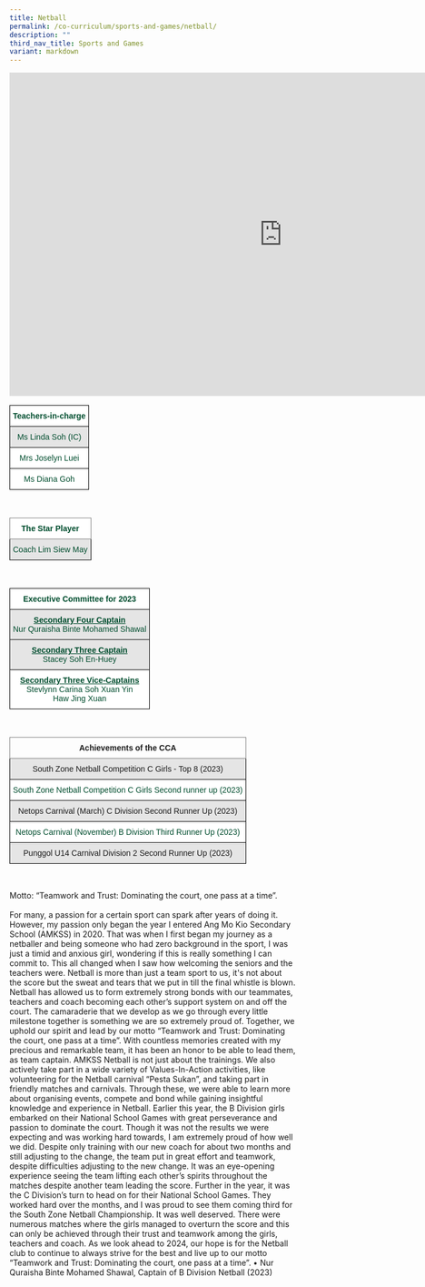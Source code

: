 ```yaml
---
title: Netball
permalink: /co-curriculum/sports-and-games/netball/
description: ""
third_nav_title: Sports and Games
variant: markdown
---
```

<iframe allowfullscreen="true" height="569" width="960" frameborder="0" src="https://docs.google.com/presentation/d/e/2PACX-1vRDxF2kAO4i2X6uMeQ30fxg5x3mAwYotaYv5M0pZV2evkIDknVig1UVpHcKbM9ORg8_S1nVc3EENzdp/embed?start=true&amp;loop=true&amp;delayms=3000"></iframe>

<br>
<style type="text/css">
.tg  {border-collapse:collapse;border-spacing:0;}
.tg td{border-color:black;border-style:solid;border-width:1px;font-family:Arial, sans-serif;font-size:14px;
  overflow:hidden;padding:10px 5px;word-break:normal;}
.tg th{border-color:black;border-style:solid;border-width:1px;font-family:Arial, sans-serif;font-size:14px;
  font-weight:normal;overflow:hidden;padding:10px 5px;word-break:normal;}
.tg .tg-avji{background-color:#FFF;color:#004D2E;font-weight:bold;text-align:center;vertical-align:top}
.tg .tg-bapb{background-color:#E5E5E5;color:#004D2E;text-align:center;vertical-align:middle}
.tg .tg-wpup{background-color:#FFF;color:#004D2E;text-align:center;vertical-align:middle}
</style>
<table class="tg">
<thead>
  <tr>
    <th class="tg-avji">Teachers-in-charge<br></th>
  </tr>
</thead>
<tbody>
  <tr>
    <td class="tg-bapb">Ms Linda Soh (IC)<br></td>
  </tr>
  <tr>
    <td class="tg-wpup">Mrs Joselyn Luei<br></td>
  </tr>
	 <tr>
    <td class="tg-wpup">Ms Diana Goh<br></td>
  </tr>
</tbody>
</table>
<br>
<style type="text/css">
.tg  {border-collapse:collapse;border-spacing:0;}
.tg td{border-color:black;border-style:solid;border-width:1px;font-family:Arial, sans-serif;font-size:14px;
  overflow:hidden;padding:10px 5px;word-break:normal;}
.tg th{border-color:black;border-style:solid;border-width:1px;font-family:Arial, sans-serif;font-size:14px;
  font-weight:normal;overflow:hidden;padding:10px 5px;word-break:normal;}
.tg .tg-mwif{background-color:#FFF;border-color:inherit;color:#004D2E;font-weight:bold;text-align:center;vertical-align:top}
.tg .tg-bapb{background-color:#E5E5E5;color:#004D2E;text-align:center;vertical-align:middle}
</style>
<table class="tg">
<thead>
  <tr>
    <th class="tg-mwif">The Star Player<br></th>
  </tr>
</thead>
<tbody>
  <tr>
    <td class="tg-bapb">Coach Lim Siew May</td>
  </tr>
</tbody>
</table>
<br>
<style type="text/css">
.tg  {border-collapse:collapse;border-spacing:0;}
.tg td{border-color:black;border-style:solid;border-width:1px;font-family:Arial, sans-serif;font-size:14px;
  overflow:hidden;padding:10px 5px;word-break:normal;}
.tg th{border-color:black;border-style:solid;border-width:1px;font-family:Arial, sans-serif;font-size:14px;
  font-weight:normal;overflow:hidden;padding:10px 5px;word-break:normal;}
.tg .tg-avji{background-color:#FFF;color:#004D2E;font-weight:bold;text-align:center;vertical-align:top}
.tg .tg-ywyw{background-color:#E5E5E5;color:#004D2E;font-weight:bold;text-align:center;text-decoration:underline;vertical-align:top}
.tg .tg-frvs{background-color:#FFF;color:#004D2E;font-weight:bold;text-align:center;text-decoration:underline;vertical-align:top}
</style>
<table class="tg">
<thead>
  <tr>
    <th class="tg-avji">Executive Committee for 2023<br></th>
  </tr>
</thead>
<tbody>
   <tr>
    <td class="tg-bapb"><b><u>Secondary Four Captain</u></b><br><span style="font-weight:400;color:#004D2E">Nur Quraisha Binte Mohamed Shawal</span></td>
  </tr>
  	<tr>
    <td class="tg-bapb"><b><u>Secondary Three Captain</u></b><br><span style="font-weight:400;color:#004D2E">Stacey Soh En-Huey</span></td>
  </tr>
  <tr>
		<td class="tg-wpup"><b><u>Secondary Three Vice-Captains</u></b><br><span style="font-weight:400;color:#004D2E">Stevlynn Carina Soh Xuan Yin<br>Haw Jing Xuan</span></td>
  </tr>
</tbody>
</table>
<br>
<style type="text/css">
.tg  {border-collapse:collapse;border-spacing:0;}
.tg td{border-color:black;border-style:solid;border-width:1px;font-family:Arial, sans-serif;font-size:14px;
  overflow:hidden;padding:10px 5px;word-break:normal;}
.tg th{border-color:black;border-style:solid;border-width:1px;font-family:Arial, sans-serif;font-size:14px;
  font-weight:normal;overflow:hidden;padding:10px 5px;word-break:normal;}
.tg .tg-7btt{border-color:inherit;font-weight:bold;text-align:center;vertical-align:top}
.tg .tg-ymba{background-color:#E5E5E5;text-align:center;vertical-align:middle}
</style>
<table class="tg">
<thead>
  <tr>
    <th class="tg-7btt">Achievements of the CCA<br></th>
  </tr>
</thead>
<tbody>
  <tr>
    <td class="tg-ymba">South Zone Netball Competition C Girls - Top 8 (2023)<br></td>
  </tr>
	<tr>
    <td class="tg-wpup"><b></b><span style="font-weight:400;color:#004D2E">South Zone Netball Competition C Girls Second runner up (2023)</span></td>
  </tr>
	<tr>
    <td class="tg-ymba">Netops Carnival (March) C Division Second Runner Up (2023)<br></td>
  </tr>
	<tr>
    <td class="tg-wpup"><b></b><span style="font-weight:400;color:#004D2E">Netops Carnival (November) B Division Third Runner Up (2023)</span></td>
  </tr>
	<tr>
    <td class="tg-ymba">Punggol U14 Carnival Division 2 Second Runner Up (2023)<br></td>
  </tr>
</tbody>
</table>
<br>

Motto: “Teamwork and Trust: Dominating the court, one pass at a time”. <br><br>
For many, a passion for a certain sport can spark after years of doing it. However, my passion only began the year I entered Ang Mo Kio Secondary School (AMKSS) in 2020. That was when I first began my journey as a netballer and being someone who had zero background in the sport, I was just a timid and anxious girl, wondering if this is really something I can commit to. This all changed when I saw how welcoming the seniors and the teachers were.
Netball is more than just a team sport to us, it's not about the score but the sweat and tears that we put in till the final whistle is blown.  Netball has allowed us to form extremely strong bonds with our teammates, teachers and coach becoming each other’s support system on and off the court. The camaraderie that we develop as we go through every little milestone together is something we are so extremely proud of. Together, we uphold our spirit and lead by our motto “Teamwork and Trust: Dominating the court, one pass at a time”. With countless memories created with my precious and remarkable team, it has been an honor to be able to lead them, as team captain. AMKSS Netball is not just about the trainings. We also actively take part in a wide variety of Values-In-Action activities, like volunteering for the Netball carnival “Pesta Sukan”, and taking part in friendly matches and carnivals. Through these, we were able to learn more about organising events, compete and bond while gaining insightful knowledge and experience in Netball.
Earlier this year, the B Division girls embarked on their National School Games with great perseverance and passion to dominate the court. Though it was not the results we were expecting and was working hard towards, I am extremely proud of how well we did. Despite only training with our new coach for about two months and still adjusting to the change, the team put in great effort and teamwork, despite difficulties adjusting to the new change. It was an eye-opening experience seeing the team lifting each other’s spirits throughout the matches despite another team leading the score. Further in the year, it was the C Division’s turn to head on for their National School Games. They worked hard over the months, and I was proud to see them coming third for the South Zone Netball Championship. It was well deserved. There were numerous matches where the girls managed to overturn the score and this can only be achieved through their trust and teamwork among the girls, teachers and coach. 
As we look ahead to 2024, our hope is for the Netball club to continue to always strive for the best and live up to our motto “Teamwork and Trust: Dominating the court, one pass at a time”.
•	Nur Quraisha Binte Mohamed Shawal, Captain of B Division Netball (2023)
